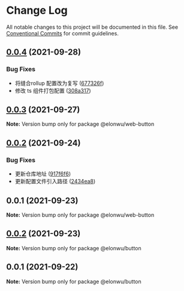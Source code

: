 # Change Log

All notable changes to this project will be documented in this file.
See [Conventional Commits](https://conventionalcommits.org) for commit guidelines.

## [0.0.4](https://github.com/ElonWu/elonwu_ui/compare/@elonwu/web-button@0.0.3...@elonwu/web-button@0.0.4) (2021-09-28)


### Bug Fixes

* 将缝合rollup 配置改为复写 ([677326f](https://github.com/ElonWu/elonwu_ui/commit/677326fb522e0e85f68ea2e6b9b2683e07f3f423))
* 修改 ts 组件打包配置 ([308a317](https://github.com/ElonWu/elonwu_ui/commit/308a317a2d4c1b6a6078e13fe08313c388cd8030))





## [0.0.3](https://github.com/ElonWu/elonwu_ui/compare/@elonwu/web-button@0.0.2...@elonwu/web-button@0.0.3) (2021-09-27)

**Note:** Version bump only for package @elonwu/web-button





## [0.0.2](https://github.com/ElonWu/elonwu_ui/compare/@elonwu/web-button@0.0.1...@elonwu/web-button@0.0.2) (2021-09-24)


### Bug Fixes

* 更新仓库地址 ([917f6f6](https://github.com/ElonWu/elonwu_ui/commit/917f6f6cf2264b35910a944b2b06754027b59099))
* 更新配置文件引入路径 ([2434ea8](https://github.com/ElonWu/elonwu_ui/commit/2434ea87c33a4b9fd6fee7b23abdc6f19e1386c7))





## 0.0.1 (2021-09-23)

**Note:** Version bump only for package @elonwu/web-button

## [0.0.2](https://github.com/ElonWu/elonwu_ui/compare/@elonwu/button@0.0.1...@elonwu/button@0.0.2) (2021-09-23)

**Note:** Version bump only for package @elonwu/button

## 0.0.1 (2021-09-22)

**Note:** Version bump only for package @elonwu/button
